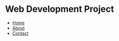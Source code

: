 # Web Development Project

<!doctype html>

<html>

<head>

<title> My Web Page </title>
  
</head>

<body>

  <ul>

  <li> <a href = "#Home" > Home </a> </li>
   <li> <a href = "#About" > About </a> </li>
    <li> <a href = "#Contact" > Contact </a> </li>
  
  </ul>
  
</body>


  
</html>
